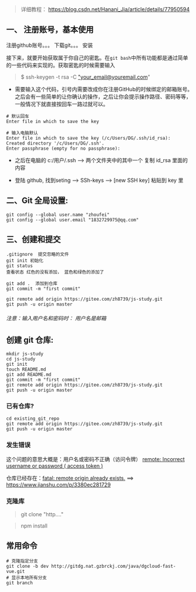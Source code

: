 > 详细教程： <https://blog.csdn.net/Hanani_Jia/article/details/77950594>

## 一、 注册账号，基本使用

注册github账号。。。 下载git。。。 安装

接下来，就要开始获取属于你自己的密匙。在`git bash`中所有功能都是通过简单的一些代码来实现的。获取密匙的时候需要输入

> $ ssh-keygen -t rsa -C ["your_email@youremail.com](http://mailto:%22your_email@youremail.com)"

- 需要输入这个代码，引号内需要改成你在注册GitHub的时候绑定的邮箱账号。之后会有一些简单的让你确认的操作，之后让你会提示操作路径、密码等等，一般情况下就直接按回车一路过就可以。

```
# 默认回车
Enter file in which to save the key 

# 输入电脑默认
Enter file in which to save the key (/c/Users/DG/.ssh/id_rsa):
Created directory '/c/Users/DG/.ssh'.
Enter passphrase (empty for no passphrase):
```

- 之后在电脑的 c:/用户/.ssh --> 两个文件夹中的其中一个 复制 id_rsa 里面的内容

- 登陆 github, 找到seting --> SSh-keys --> [new SSH key] 粘贴到 key 里

## 二、Git 全局设置:

```
git config --global user.name "zhoufei"
git config --global user.email "1832729975@qq.com"
```

## 三、创建和提交

```
.gitignore  提交忽略的文件
git init 初始化
git status  
查看状态 红色的没有添加， 蓝色和绿色的添加了

git add .  添加到仓库
git commit -m "first commit"

git remote add origin https://gitee.com/zh8739/js-study.git
git push -u origin master
```

###### 注意：输入用户名和密码时： 用户名是邮箱

## 创建 git 仓库:

```
mkdir js-study
cd js-study
git init
touch README.md
git add README.md
git commit -m "first commit"
git remote add origin https://gitee.com/zh8739/js-study.git
git push -u origin master
```

### 已有仓库?

```
cd existing_git_repo
git remote add origin https://gitee.com/zh8739/js-study.git
git push -u origin master
```

### 发生错误

这个问题的意思大概是：用户名或密码不正确（访问令牌） [remote: Incorrect username or password ( access token )](https://blog.csdn.net/mmyhs/article/details/81589419)

仓库已经存在：[fatal: remote origin already exists.](https://www.jianshu.com/p/3380ec281729) ==> <https://www.jianshu.com/p/3380ec281729>

### 克隆库

> git clone "http...."

> npm install

## 常用命令

```shell
# 克隆指定分支
git clone -b dev http://gitdg.nat.gzbrckj.com/java/dgcloud-fast-vue.git
# 显示本地所有分支
git branch


```











